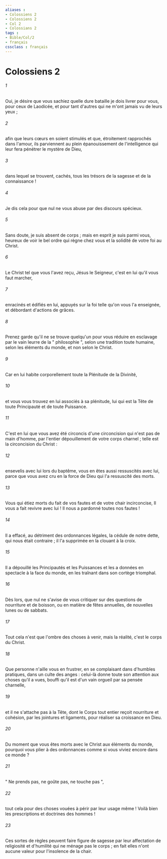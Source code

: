```yaml
---
aliases : 
- Colossiens 2
- Colossiens 2
- Col 2
- Colossians 2
tags : 
- Bible/Col/2
- français
cssclass : français
---
```


# Colossiens 2

###### 1
Oui, je désire que vous sachiez quelle dure bataille je dois livrer pour vous, pour ceux de Laodicée, et pour tant d'autres qui ne m'ont jamais vu de leurs yeux ; 
###### 2
afin que leurs cœurs en soient stimulés et que, étroitement rapprochés dans l'amour, ils parviennent au plein épanouissement de l'intelligence qui leur fera pénétrer le mystère de Dieu, 
###### 3
dans lequel se trouvent, cachés, tous les trésors de la sagesse et de la connaissance ! 
###### 4
Je dis cela pour que nul ne vous abuse par des discours spécieux. 
###### 5
Sans doute, je suis absent de corps ; mais en esprit je suis parmi vous, heureux de voir le bel ordre qui règne chez vous et la solidité de votre foi au Christ. 
###### 6
Le Christ tel que vous l'avez reçu, Jésus le Seigneur, c'est en lui qu'il vous faut marcher, 
###### 7
enracinés et édifiés en lui, appuyés sur la foi telle qu'on vous l'a enseignée, et débordant d'actions de grâces. 
###### 8
Prenez garde qu'il ne se trouve quelqu'un pour vous réduire en esclavage par le vain leurre de la " philosophie ", selon une tradition toute humaine, selon les éléments du monde, et non selon le Christ. 
###### 9
Car en lui habite corporellement toute la Plénitude de la Divinité, 
###### 10
et vous vous trouvez en lui associés à sa plénitude, lui qui est la Tête de toute Principauté et de toute Puissance. 
###### 11
C'est en lui que vous avez été circoncis d'une circoncision qui n'est pas de main d'homme, par l'entier dépouillement de votre corps charnel ; telle est la circoncision du Christ : 
###### 12
ensevelis avec lui lors du baptême, vous en êtes aussi ressuscités avec lui, parce que vous avez cru en la force de Dieu qui l'a ressuscité des morts. 
###### 13
Vous qui étiez morts du fait de vos fautes et de votre chair incirconcise, Il vous a fait revivre avec lui ! Il nous a pardonné toutes nos fautes ! 
###### 14
Il a effacé, au détriment des ordonnances légales, la cédule de notre dette, qui nous était contraire ; il l'a supprimée en la clouant à la croix. 
###### 15
Il a dépouillé les Principautés et les Puissances et les a données en spectacle à la face du monde, en les traînant dans son cortège triomphal. 
###### 16
Dès lors, que nul ne s'avise de vous critiquer sur des questions de nourriture et de boisson, ou en matière de fêtes annuelles, de nouvelles lunes ou de sabbats. 
###### 17
Tout cela n'est que l'ombre des choses à venir, mais la réalité, c'est le corps du Christ. 
###### 18
Que personne n'aille vous en frustrer, en se complaisant dans d'humbles pratiques, dans un culte des anges : celui-là donne toute son attention aux choses qu'il a vues, bouffi qu'il est d'un vain orgueil par sa pensée charnelle, 
###### 19
et il ne s'attache pas à la Tête, dont le Corps tout entier reçoit nourriture et cohésion, par les jointures et ligaments, pour réaliser sa croissance en Dieu. 
###### 20
Du moment que vous êtes morts avec le Christ aux éléments du monde, pourquoi vous plier à des ordonnances comme si vous viviez encore dans ce monde ? 
###### 21
" Ne prends pas, ne goûte pas, ne touche pas ", 
###### 22
tout cela pour des choses vouées à périr par leur usage même ! Voilà bien les prescriptions et doctrines des hommes ! 
###### 23
Ces sortes de règles peuvent faire figure de sagesse par leur affectation de religiosité et d'humilité qui ne ménage pas le corps ; en fait elles n'ont aucune valeur pour l'insolence de la chair. 
